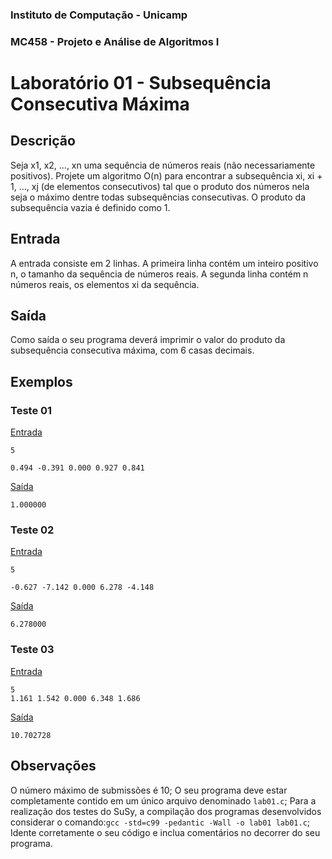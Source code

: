 ### Instituto de Computação - Unicamp
### MC458 - Projeto e Análise de Algoritmos I
# Laboratório 01 - Subsequência Consecutiva Máxima

## Descrição
Seja x1, x2, ..., xn uma sequência de números reais (não necessariamente positivos). Projete um algoritmo O(n) para encontrar a subsequência xi, xi + 1, ..., xj (de elementos consecutivos) tal que o produto dos números nela seja o máximo dentre todas subsequências consecutivas. O produto da subsequência vazia é definido como 1.

## Entrada
A entrada consiste em 2 linhas. A primeira linha contém um inteiro positivo n, o tamanho da sequência de números reais. A segunda linha contém n números reais, os elementos xi da sequência.

## Saída

Como saída o seu programa deverá imprimir o valor do produto da subsequência consecutiva máxima, com 6 casas decimais.

## Exemplos
### Teste 01
[Entrada](https://github.com/Lucas-Otavio/MC458-1s21/blob/main/Lab01/Test%20Cases/arq01.in)

```
5

0.494 -0.391 0.000 0.927 0.841
```

[Saída](https://github.com/Lucas-Otavio/MC458-1s21/blob/main/Lab01/Test%20Cases/arq01.out)

```
1.000000
```


### Teste 02
[Entrada](https://github.com/Lucas-Otavio/MC458-1s21/blob/main/Lab01/Test%20Cases/arq02.in)

```
5

-0.627 -7.142 0.000 6.278 -4.148
```

[Saída](https://github.com/Lucas-Otavio/MC458-1s21/blob/main/Lab01/Test%20Cases/arq02.out)

```
6.278000
```


### Teste 03
[Entrada](https://github.com/Lucas-Otavio/MC458-1s21/blob/main/Lab01/Test%20Cases/arq03.in)

```
5
1.161 1.542 0.000 6.348 1.686
```

[Saída](https://github.com/Lucas-Otavio/MC458-1s21/blob/main/Lab01/Test%20Cases/arq03.out)

```
10.702728
```


## Observações
O número máximo de submissões é 10;
O seu programa deve estar completamente contido em um único arquivo denominado `lab01.c`;
Para a realização dos testes do SuSy, a compilação dos programas desenvolvidos considerar o comando:`gcc -std=c99 -pedantic -Wall -o lab01 lab01.c`;
Idente corretamente o seu código e inclua comentários no decorrer do seu programa.
